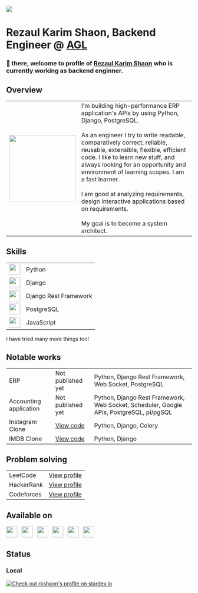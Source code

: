 ![](https://komarev.com/ghpvc/?username=rkshaon)
# Rezaul Karim Shaon, Backend Engineer @ [AGL](https://www.linkedin.com/company/algorithmgeneration/)

### 👋 there, welcome to profile of [Rezaul Karim Shaon](https://www.linkedin.com/in/rkshaon) who is currently working as backend enginner.

## Overview
<table>
  <tr>
    <td><img width="180" src="https://media.tenor.com/3nKnLBtsMtcAAAAC/coding-code.gif"></td>
    <td>
      I'm building high-performance ERP application's APIs by using Python, Django, PostgreSQL.
      <br><br>
      As an engineer I try to write readable, comparatively correct, reliable, reusable, extensible, flexible, efficient code. I like to learn new stuff, and always looking for an opportunity and environment of learning scopes. I am a fast learner.
      <br><br>I am good at analyzing requirements, design interactive applications based on requirements.
      <br><br>My goal is to become a system architect.
    </td>
  </tr>
</table>

## Skills
<table>
  <tr>
    <td><img height="30" src="https://cdn-icons-png.flaticon.com/512/5968/5968350.png"></td>
    <td>Python</td>
  </tr>
  <tr>
    <td><img height="30" src="https://static.djangoproject.com/img/logo-django.42234b631760.svg"></td>
    <td>Django</td>
  </tr>
  <tr>
    <td><img height="30" src="https://www.django-rest-framework.org/img/logo.png"></td>
    <td>Django Rest Framework</td>
  </tr>
  <tr>
    <td><img height="30" src="https://cdn-icons-png.flaticon.com/512/5968/5968342.png"></td>
    <td>PostgreSQL</td>
  </tr>
  <tr>
    <td><img height="30" src="https://cdn-icons-png.flaticon.com/512/5968/5968292.png"></td>
    <td>JavaScript</td>
  </tr>
</table>

I have tried many more things too!

## Notable works
<table>  
  <tr>
    <td>ERP</td>
    <td>Not published yet</td>
    <td>Python, Django Rest Framework, Web Socket, PostgreSQL</td>
  </tr>
  
  <tr>
    <td>Accounting application</td>
    <td>Not published yet</td>
    <td>Python, Django Rest Framework, Web Socket, Scheduler, Google APIs, PostgreSQL, pl/pgSQL</td>
  </tr>
  <tr>
    <td>Instagram Clone</td>
    <td><a target="_blank" href="https://github.com/rkshaon/django_instagram_clone">View code</a></td>
    <td>Python, Django, Celery</td>
  </tr>
  <tr>
    <td>IMDB Clone</td>
    <td><a target="_blank" href="https://github.com/rkshaon/django_imdb_clone">View code</a></td>
    <td>Python, Django</td>
  </tr>
</table>

## Problem solving
<table>
  <tr>
    <td>LeetCode</td>
    <td><a target="_blank" href="https://leetcode.com/rkshaon">View profile</a></td>
  </tr>
  <tr>
    <td>HackerRank</td>
    <td><a target="_blank" href="https://www.hackerrank.com/rkshaon_ist">View profile</a></td>
  </tr>
  <tr>
    <td>Codeforces</td>
    <td><a target="_blank" href="https://codeforces.com/profile/rkshaon">View profile</a></td>
  </tr>  
</table>

## Available on
<a href="https://www.linkedin.com/in/rkshaon"><img height="30" src="https://cdn-icons-png.flaticon.com/512/174/174857.png"></a>&nbsp;&nbsp;
<a href="https://github.com/rkshaon"><img height="30" src="https://cdn-icons-png.flaticon.com/512/25/25231.png"></a>&nbsp;&nbsp;
<a href="https://twitter.com/rkshaon97"><img height="30" src="https://cdn-icons-png.flaticon.com/512/124/124021.png"></a>&nbsp;&nbsp;
<a href="https://www.facebook.com/rkshaon"><img height="30" src="https://cdn-icons-png.flaticon.com/512/124/124010.png"></a>&nbsp;&nbsp;
<a href="https://www.instagram.com/rkshaon91"><img height="30" src="https://cdn-icons-png.flaticon.com/512/174/174855.png"></a>&nbsp;&nbsp;
<a href="mailto:rkshaon.ist@gmail.com"><img height="30" src="https://cdn-icons-png.flaticon.com/512/281/281769.png"></a>&nbsp;&nbsp;

<!--
**rkshaon/rkshaon** is a ✨ _special_ ✨ repository because its `README.md` (this file) appears on your GitHub profile.

Here are some ideas to get you started:

- 🔭 I’m currently working on ...
- 🌱 I’m currently learning ...
- 👯 I’m looking to collaborate on ...
- 🤔 I’m looking for help with ...
- 💬 Ask me about ...
- 📫 How to reach me: ...
- 😄 Pronouns: ...
- ⚡ Fun fact: ...
-->
## Status
<!--
### Global
[![Check out rkshaon's profile on stardev.io](https://stardev.io/developers/rkshaon/badge/languages/global.svg)](https://stardev.io/developers/rkshaon)

### Country
[![Check out rkshaon's profile on stardev.io](https://stardev.io/developers/rkshaon/badge/languages/country.svg)](https://stardev.io/developers/rkshaon)
-->
### Local
[![Check out rkshaon's profile on stardev.io](https://stardev.io/developers/rkshaon/badge/languages/locality.svg)](https://stardev.io/developers/rkshaon)
